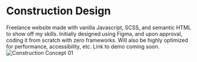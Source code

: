# Construction Design
Freelance website made with vanilla Javascript, SCSS, and semantic HTML to show off my skills. Initially designed using Figma, and upon approval, coding it from scratch with zero frameworks. Will also be highly optimized for performance, accessibility, etc. Link to demo coming soon.
![Construction Concept 01](https://user-images.githubusercontent.com/76985350/155897460-f2bc4f47-77cd-4699-8bc0-b40c1842fbb0.png)
